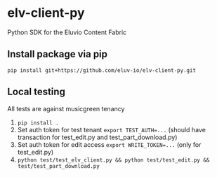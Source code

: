 # elv-client-py
Python SDK for the Eluvio Content Fabric 

## Install package via pip
`pip install git+https://github.com/eluv-io/elv-client-py.git`

## Local testing 

All tests are against musicgreen tenancy

1. `pip install .`
2. Set auth token for test tenant `export TEST_AUTH=...` (should have transaction for test_edit.py and test_part_download.py)
3. Set auth token for edit access `export WRITE_TOKEN=...` (only for test_edit.py) 
2.  `python test/test_elv_client.py && python test/test_edit.py && test/test_part_download.py`